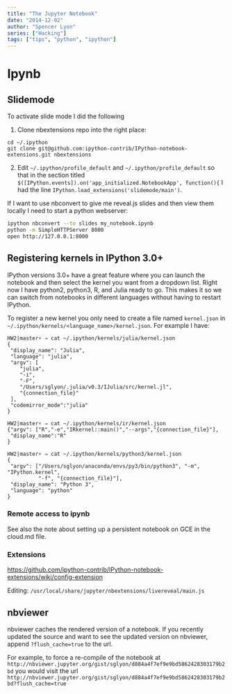 ```yaml
---
title: "The Jupyter Notebook"
date: "2014-12-02"
author: "Spencer Lyon"
series: ["Hacking"]
tags: ["tips", "python", "ipython"]
---
```



# Ipynb

## Slidemode

To activate slide mode I did the following

1. Clone nbextensions repo into the right place:

```
cd ~/.ipython
git clone git@github.com:ipython-contrib/IPython-notebook-extensions.git nbextensions
```
2. Edit `~/.ipython/profile_default` and `~/.ipython/profile_default` so that in the section titled `$([IPython.events]).on('app_initialized.NotebookApp', function(){` I had the line `IPython.load_extensions('slidemode/main')`.


If I want to use nbconvert to give me reveal.js slides and then view them locally I need to start a python webserver:


```bash
ipython nbconvert --to slides my_notebook.ipynb
python -m SimpleHTTPServer 8000
open http://127.0.0.1:8000
```

## Registering kernels in IPython 3.0+

IPython versions 3.0+ have a great feature where you can launch the notebook and then select the kernel you want from a dropdown list. Right now I have python2, python3, R, and Julia ready to go. This makes it so we can switch from notebooks in different languages without having to restart IPython.

To register a new kernel you only need to create a file named `kernel.json` in `~/.ipython/kernels/<language_name>/kernel.json`. For example I have:

```
HW2|master⚡ ⇒ cat ~/.ipython/kernels/julia/kernel.json
{
 "display_name": "Julia",
 "language": "julia",
 "argv": [
    "julia",
    "-i",
    "-F",
    "/Users/sglyon/.julia/v0.3/IJulia/src/kernel.jl",
    "{connection_file}"
 ],
 "codemirror_mode":"julia"
}
```

```
HW2|master⚡ ⇒ cat ~/.ipython/kernels/ir/kernel.json
{"argv": ["R","-e","IRkernel::main()","--args","{connection_file}"],
 "display_name":"R"
}
```

```
HW2|master⚡ ⇒ cat ~/.ipython/kernels/python3/kernel.json
{
 "argv": ["/Users/sglyon/anaconda/envs/py3/bin/python3", "-m", "IPython.kernel",
          "-f", "{connection_file}"],
 "display_name": "Python 3",
 "language": "python"
}
```


### Remote access to ipynb

See also the note about setting up a persistent notebook on GCE in the cloud.md file.


### Extensions

https://github.com/ipython-contrib/IPython-notebook-extensions/wiki/config-extension

Editing: `/usr/local/share/jupyter/nbextensions/livereveal/main.js`


## nbviewer

nbviewer caches the rendered version of a notebook. If you recently updated the
source and want to see the updated version on nbviewer, append
`?flush_cache=true` to the url.

For example, to force a re-compile of the notebook at `http://nbviewer.jupyter.org/gist/sglyon/d884a4f7ef9e9bd5862428303179b2bd` you would visit the url `http://nbviewer.jupyter.org/gist/sglyon/d884a4f7ef9e9bd5862428303179b2bd?flush_cache=true`
